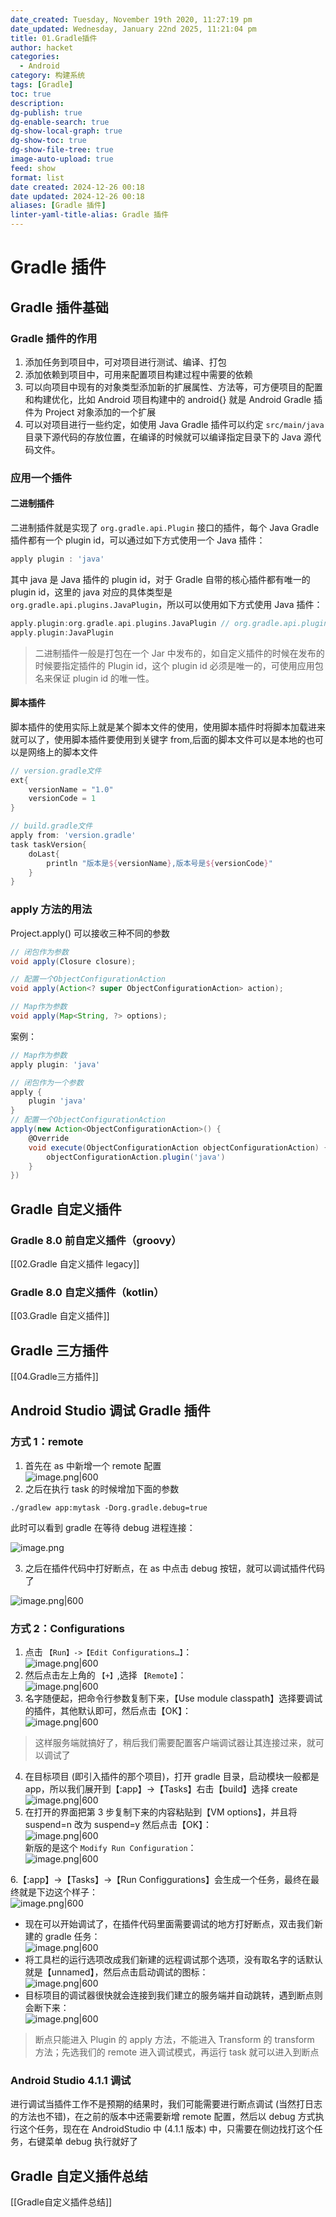 ```yaml
---
date_created: Tuesday, November 19th 2020, 11:27:19 pm
date_updated: Wednesday, January 22nd 2025, 11:21:04 pm
title: 01.Gradle插件
author: hacket
categories:
  - Android
category: 构建系统
tags: [Gradle]
toc: true
description: 
dg-publish: true
dg-enable-search: true
dg-show-local-graph: true
dg-show-toc: true
dg-show-file-tree: true
image-auto-upload: true
feed: show
format: list
date created: 2024-12-26 00:18
date updated: 2024-12-26 00:18
aliases: [Gradle 插件]
linter-yaml-title-alias: Gradle 插件
---
```


# Gradle 插件

## Gradle 插件基础

### Gradle 插件的作用

1. 添加任务到项目中，可对项目进行测试、编译、打包
2. 添加依赖到项目中，可用来配置项目构建过程中需要的依赖
3. 可以向项目中现有的对象类型添加新的扩展属性、方法等，可方便项目的配置和构建优化，比如 Android 项目构建中的 android{} 就是 Android Gradle 插件为 Project 对象添加的一个扩展
4. 可以对项目进行一些约定，如使用 Java Gradle 插件可以约定 `src/main/java` 目录下源代码的存放位置，在编译的时候就可以编译指定目录下的 Java 源代码文件。

### 应用一个插件

#### 二进制插件

二进制插件就是实现了 `org.gradle.api.Plugin` 接口的插件，每个 Java Gradle 插件都有一个 plugin id，可以通过如下方式使用一个 Java 插件：

```groovy
apply plugin : 'java'
```

其中 java 是 Java 插件的 plugin id，对于 Gradle 自带的核心插件都有唯一的 plugin id，这里的 java 对应的具体类型是 `org.gradle.api.plugins.JavaPlugin`，所以可以使用如下方式使用 Java 插件：

```groovy
apply.plugin:org.gradle.api.plugins.JavaPlugin // org.gradle.api.plugins默认导入
apply.plugin:JavaPlugin
```

> 二进制插件一般是打包在一个 Jar 中发布的，如自定义插件的时候在发布的时候要指定插件的 Plugin id，这个 plugin id 必须是唯一的，可使用应用包名来保证 plugin id 的唯一性。

#### 脚本插件

脚本插件的使用实际上就是某个脚本文件的使用，使用脚本插件时将脚本加载进来就可以了，使用脚本插件要使用到关键字 from,后面的脚本文件可以是本地的也可以是网络上的脚本文件

```groovy
// version.gradle文件
ext{
    versionName = "1.0"
    versionCode = 1
}

// build.gradle文件
apply from: 'version.gradle'
task taskVersion{
    doLast{
        println "版本是${versionName},版本号是${versionCode}"
    }
}
```

### apply 方法的用法

Project.apply() 可以接收三种不同的参数

```groovy
// 闭包作为参数
void apply(Closure closure);

// 配置一个ObjectConfigurationAction
void apply(Action<? super ObjectConfigurationAction> action);

// Map作为参数
void apply(Map<String, ?> options);
```

案例：

```groovy
// Map作为参数
apply plugin: 'java'

// 闭包作为一个参数
apply {
    plugin 'java'
}
// 配置一个ObjectConfigurationAction
apply(new Action<ObjectConfigurationAction>() {
    @Override
    void execute(ObjectConfigurationAction objectConfigurationAction) {
        objectConfigurationAction.plugin('java')
    }
})
```

## Gradle 自定义插件

### Gradle 8.0 前自定义插件（groovy）

[[02.Gradle 自定义插件 legacy]]

### Gradle 8.0 自定义插件（kotlin）

[[03.Gradle 自定义插件]]

## Gradle 三方插件

[[04.Gradle三方插件]]

## Android Studio 调试 Gradle 插件

### 方式 1：remote

1. 首先在 as 中新增一个 remote 配置<br>![image.png|600](https://cdn.nlark.com/yuque/0/2023/png/694278/1691500245489-ba40242d-f452-4032-9339-2402f78d8a7b.png#averageHue=%23393c3e&clientId=uef0e3d91-338c-4&from=paste&height=388&id=u179e040f&originHeight=776&originWidth=1161&originalType=binary&ratio=2&rotation=0&showTitle=false&size=416777&status=done&style=none&taskId=uf14c7d62-bfe7-4809-b607-668342035ab&title=&width=580.5)
2. 之后在执行 task 的时候增加下面的参数

```
./gradlew app:mytask -Dorg.gradle.debug=true
```

此时可以看到 gradle 在等待 debug 进程连接：

![image.png](https://cdn.nlark.com/yuque/0/2023/png/694278/1691500423324-ecfa2c5b-72f9-405b-aaef-713f4f615dc8.png#averageHue=%23484737&clientId=uef0e3d91-338c-4&from=paste&height=38&id=ud0e2c847&originHeight=74&originWidth=779&originalType=binary&ratio=2&rotation=0&showTitle=false&size=58179&status=done&style=none&taskId=u5b18873f-9ebe-4a17-85d1-970034bd917&title=&width=398.5)

3. 之后在插件代码中打好断点，在 as 中点击 debug 按钮，就可以调试插件代码了

![image.png|600](https://cdn.nlark.com/yuque/0/2023/png/694278/1691500444303-20c68e5e-b06e-44d8-8131-2044e71a8c7b.png#averageHue=%23545950&clientId=uef0e3d91-338c-4&from=paste&height=366&id=ue9f40e7b&originHeight=732&originWidth=1280&originalType=binary&ratio=2&rotation=0&showTitle=false&size=527224&status=done&style=none&taskId=u98adb4c1-5c09-4594-b269-c047336429b&title=&width=640)

### 方式 2：Configurations

1. 点击 `【Run】->【Edit Configurations…】`：<br> ![image.png|600](https://cdn.nlark.com/yuque/0/2023/png/694278/1691500465628-e7be567f-0545-45e6-aaf6-836d4175acda.png#averageHue=%23454c53&clientId=uef0e3d91-338c-4&from=paste&height=216&id=u42f752b9&originHeight=344&originWidth=760&originalType=binary&ratio=2&rotation=0&showTitle=false&size=287957&status=done&style=none&taskId=u0d7dc6cb-a5de-47d9-b845-09b83538557&title=&width=478)
2. 然后点击左上角的 `【+】`,选择 `【Remote】`：<br>![image.png|600](https://cdn.nlark.com/yuque/0/2023/png/694278/1691500479262-64ff02fa-320e-4adb-ba45-640f4865cf62.png#averageHue=%233e4144&clientId=uef0e3d91-338c-4&from=paste&height=245&id=ud59aea15&originHeight=466&originWidth=1112&originalType=binary&ratio=2&rotation=0&showTitle=false&size=150675&status=done&style=none&taskId=u5197c72b-3258-494a-bccf-6fa227e6afa&title=&width=585)
3. 名字随便起，把命令行参数复制下来，【Use module classpath】选择要调试的插件，其他默认即可，然后点击【OK】：<br>![image.png|600](https://cdn.nlark.com/yuque/0/2023/png/694278/1691500516521-c18dfaf3-eb18-42be-9eaa-4d4d1d1ec929.png#averageHue=%23404447&clientId=uef0e3d91-338c-4&from=paste&height=389&id=uf4caa395&originHeight=777&originWidth=1092&originalType=binary&ratio=2&rotation=0&showTitle=false&size=326818&status=done&style=none&taskId=ube73e67b-e110-4188-a29e-409c787361a&title=&width=546)

> 这样服务端就搞好了，稍后我们需要配置客户端调试器让其连接过来，就可以调试了

4. 在目标项目 (即引入插件的那个项目)，打开 gradle 目录，启动模块一般都是 app，所以我们展开到【:app】->【Tasks】右击【build】选择 create<br> ![image.png|600](https://cdn.nlark.com/yuque/0/2023/png/694278/1691500535376-d8542dfd-7cc4-41a8-bd96-5487a473ae6d.png#averageHue=%233e4346&clientId=uef0e3d91-338c-4&from=paste&height=343&id=u1caab85d&originHeight=685&originWidth=475&originalType=binary&ratio=2&rotation=0&showTitle=false&size=197734&status=done&style=none&taskId=uc66222cc-b2cf-4eb1-9c1b-e400c32cf0e&title=&width=237.5)
5. 在打开的界面把第 3 步复制下来的内容粘贴到【VM options】，并且将 suspend=n 改为 suspend=y 然后点击【OK】：<br>![image.png|600](https://cdn.nlark.com/yuque/0/2023/png/694278/1691500545321-602dc1ed-e57f-4fe4-8ba6-d9becb3b2da0.png#averageHue=%23414547&clientId=uef0e3d91-338c-4&from=paste&height=394&id=uf3c3d0a6&originHeight=788&originWidth=484&originalType=binary&ratio=2&rotation=0&showTitle=false&size=169659&status=done&style=none&taskId=uda8ed42c-838d-42d7-9bbd-0b7c4306b62&title=&width=242)<br>新版的是这个 `Modify Run Configuration`：<br> ![image.png|600](https://cdn.nlark.com/yuque/0/2023/png/694278/1691500553641-4d0b6a70-5512-43ad-b91f-f85af1ae02fd.png#averageHue=%233d4756&clientId=uef0e3d91-338c-4&from=paste&height=126&id=u7681da64&originHeight=252&originWidth=788&originalType=binary&ratio=2&rotation=0&showTitle=false&size=62250&status=done&style=none&taskId=ua7fe5e62-a12a-4bb5-91b7-658333c40ba&title=&width=394)

6.【:app】->【Tasks】->【Run Configgurations】会生成一个任务，最终在最终就是下边这个样子：<br>![image.png|600](https://cdn.nlark.com/yuque/0/2023/png/694278/1691500572342-74fdc252-587f-44ad-acd7-0227d2e5e663.png#averageHue=%233d4144&clientId=uef0e3d91-338c-4&from=paste&height=355&id=udebd251e&originHeight=709&originWidth=496&originalType=binary&ratio=2&rotation=0&showTitle=false&size=181418&status=done&style=none&taskId=u1e025f7d-b92d-4bcb-8f0b-7b6dbc341be&title=&width=248)

- 现在可以开始调试了，在插件代码里面需要调试的地方打好断点，双击我们新建的 gradle 任务：<br> ![image.png|600](https://cdn.nlark.com/yuque/0/2023/png/694278/1691500601233-39a99694-9221-441b-a246-8d19cb7846d9.png#averageHue=%233d4144&clientId=uef0e3d91-338c-4&from=paste&height=331&id=u6588ba85&originHeight=662&originWidth=408&originalType=binary&ratio=2&rotation=0&showTitle=false&size=162987&status=done&style=none&taskId=u324ea31b-4cb9-4cb3-921c-d56778184ef&title=&width=204)
- 将工具栏的运行选项改成我们新建的远程调试那个选项，没有取名字的话默认就是【unnamed】，然后点击启动调试的图标：<br> ![image.png|600](https://cdn.nlark.com/yuque/0/2023/png/694278/1691500608278-16fd7e20-6224-4ca4-8613-5a3457cfc28f.png#averageHue=%23464e4f&clientId=uef0e3d91-338c-4&from=paste&height=224&id=u3e1fd41d&originHeight=447&originWidth=600&originalType=binary&ratio=2&rotation=0&showTitle=false&size=200428&status=done&style=none&taskId=u360073bf-cd18-451d-b01b-ce9a42c14e7&title=&width=300)
- 目标项目的调试器很快就会连接到我们建立的服务端并自动跳转，遇到断点则会断下来：<br> ![image.png|600](https://cdn.nlark.com/yuque/0/2023/png/694278/1691500614019-fbbb382c-44bc-48f9-850f-2a62b8b7da34.png#averageHue=%23333029&clientId=uef0e3d91-338c-4&from=paste&height=283&id=ub780c775&originHeight=565&originWidth=876&originalType=binary&ratio=2&rotation=0&showTitle=false&size=204988&status=done&style=none&taskId=uc2dbdb2d-68ac-4a13-88b6-77e98aa2f61&title=&width=438)

> 断点只能进入 Plugin 的 apply 方法，不能进入 Transform 的 transform 方法；先选我们的 remote 进入调试模式，再运行 task 就可以进入到断点

### Android Studio 4.1.1 调试

进行调试当插件工作不是预期的结果时，我们可能需要进行断点调试 (当然打日志的方法也不错)，在之前的版本中还需要新增 remote 配置，然后以 debug 方式执行这个任务，现在在 AndroidStudio 中 (4.1.1 版本) 中，只需要在侧边找打这个任务，右键菜单 debug 执行就好了

## Gradle 自定义插件总结

[[Gradle自定义插件总结]]
